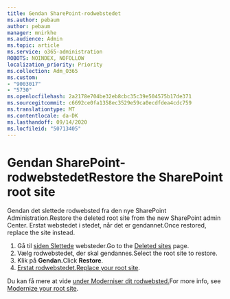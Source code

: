 ```yaml
---
title: Gendan SharePoint-rodwebstedet
ms.author: pebaum
author: pebaum
manager: mnirkhe
ms.audience: Admin
ms.topic: article
ms.service: o365-administration
ROBOTS: NOINDEX, NOFOLLOW
localization_priority: Priority
ms.collection: Adm_O365
ms.custom:
- "9003017"
- "5730"
ms.openlocfilehash: 2a2178e704be32eb8cbc35c39e504575b17de371
ms.sourcegitcommit: c6692ce0fa1358ec3529e59ca0ecdfdea4cdc759
ms.translationtype: MT
ms.contentlocale: da-DK
ms.lasthandoff: 09/14/2020
ms.locfileid: "50713405"
---
```

# <a name="restore-the-sharepoint-root-site"></a><span data-ttu-id="c12f7-102">Gendan SharePoint-rodwebstedet</span><span class="sxs-lookup"><span data-stu-id="c12f7-102">Restore the SharePoint root site</span></span>

<span data-ttu-id="c12f7-103">Gendan det slettede rodwebsted fra den nye SharePoint Administration.</span><span class="sxs-lookup"><span data-stu-id="c12f7-103">Restore the deleted root site from the new SharePoint admin Center.</span></span> <span data-ttu-id="c12f7-104">Erstat webstedet i stedet, når det er gendannet.</span><span class="sxs-lookup"><span data-stu-id="c12f7-104">Once restored, replace the site instead.</span></span>

1. <span data-ttu-id="c12f7-105">Gå til [siden Slettede](https://admin.microsoft.com/sharepoint?page=recycleBin&modern=true) websteder.</span><span class="sxs-lookup"><span data-stu-id="c12f7-105">Go to the [Deleted sites](https://admin.microsoft.com/sharepoint?page=recycleBin&modern=true) page.</span></span> 
2. <span data-ttu-id="c12f7-106">Vælg rodwebstedet, der skal gendannes.</span><span class="sxs-lookup"><span data-stu-id="c12f7-106">Select the root site to restore.</span></span>
3. <span data-ttu-id="c12f7-107">Klik på **Gendan.**</span><span class="sxs-lookup"><span data-stu-id="c12f7-107">Click **Restore**.</span></span>
4. <span data-ttu-id="c12f7-108">[Erstat rodwebstedet.](https://docs.microsoft.com/sharepoint/troubleshoot/sites/url-that-resides-under-root-site-collection-is-broken)</span><span class="sxs-lookup"><span data-stu-id="c12f7-108">[Replace your root site](https://docs.microsoft.com/sharepoint/troubleshoot/sites/url-that-resides-under-root-site-collection-is-broken).</span></span>

<span data-ttu-id="c12f7-109">Du kan få mere at vide [under Moderniser dit rodwebsted.](https://docs.microsoft.com/sharepoint/modern-root-site)</span><span class="sxs-lookup"><span data-stu-id="c12f7-109">For more info, see [Modernize your root site](https://docs.microsoft.com/sharepoint/modern-root-site).</span></span>
